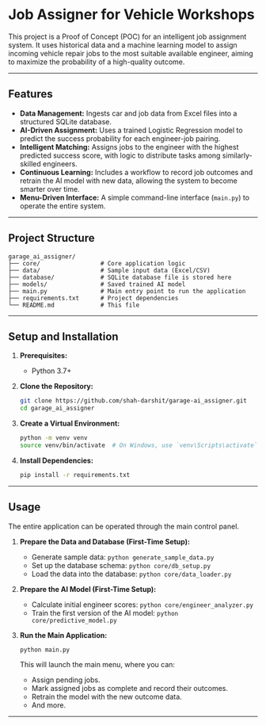 # Job Assigner for Vehicle Workshops

This project is a Proof of Concept (POC) for an intelligent job assignment system. It uses historical data and a machine learning model to assign incoming vehicle repair jobs to the most suitable available engineer, aiming to maximize the probability of a high-quality outcome.

---

## Features

* **Data Management:** Ingests car and job data from Excel files into a structured SQLite database.
* **AI-Driven Assignment:** Uses a trained Logistic Regression model to predict the success probability for each engineer-job pairing.
* **Intelligent Matching:** Assigns jobs to the engineer with the highest predicted success score, with logic to distribute tasks among similarly-skilled engineers.
* **Continuous Learning:** Includes a workflow to record job outcomes and retrain the AI model with new data, allowing the system to become smarter over time.
* **Menu-Driven Interface:** A simple command-line interface (`main.py`) to operate the entire system.

---

## Project Structure

```
garage_ai_assigner/
├── core/                 # Core application logic
├── data/                 # Sample input data (Excel/CSV)
├── database/             # SQLite database file is stored here
├── models/               # Saved trained AI model
├── main.py               # Main entry point to run the application
├── requirements.txt      # Project dependencies
└── README.md             # This file
```

---

## Setup and Installation

1.  **Prerequisites:**
    * Python 3.7+

2.  **Clone the Repository:**
    ```bash
    git clone https://github.com/shah-darshit/garage-ai_assigner.git
    cd garage_ai_assigner
    ```

3.  **Create a Virtual Environment:**
    ```bash
    python -m venv venv
    source venv/bin/activate  # On Windows, use `venv\Scripts\activate`
    ```

4.  **Install Dependencies:**
    ```bash
    pip install -r requirements.txt
    ```

---

## Usage

The entire application can be operated through the main control panel.

1.  **Prepare the Data and Database (First-Time Setup):**
    * Generate sample data: `python generate_sample_data.py`
    * Set up the database schema: `python core/db_setup.py`
    * Load the data into the database: `python core/data_loader.py`

2.  **Prepare the AI Model (First-Time Setup):**
    * Calculate initial engineer scores: `python core/engineer_analyzer.py`
    * Train the first version of the AI model: `python core/predictive_model.py`

3.  **Run the Main Application:**
    ```bash
    python main.py
    ```
    This will launch the main menu, where you can:
    * Assign pending jobs.
    * Mark assigned jobs as complete and record their outcomes.
    * Retrain the model with the new outcome data.
    * And more.

---